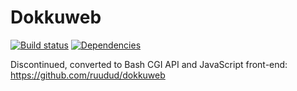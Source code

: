 # Dokkuweb

[![Build status](https://travis-ci.org/ruudud/dokkuweb.png)](https://travis-ci.org/ruudud/dokkuweb)
[![Dependencies](https://david-dm.org/ruudud/dokkuweb.png)](https://david-dm.org/ruudud/dokkuweb.png)

Discontinued, converted to Bash CGI API and JavaScript front-end: https://github.com/ruudud/dokkuweb
